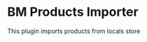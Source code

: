 BM Products Importer
====================================


This plugin imports products from locals store
